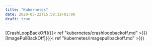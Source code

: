 ```yaml
---
title: "Kubernetes"
date: 2020-05-22T15:58:32+01:00
draft: true
---
```



[CrashLoopBackOff]({{< ref "kubernetes/crashloopbackoff.md" >}})
[ImagePullBackOff]({{< ref "kubernetes/imagepullbackoff.md" >}})

